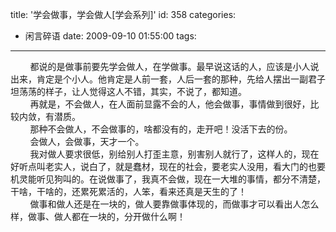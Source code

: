 title: '学会做事，学会做人[学会系列]'
id: 358
categories:
  - 闲言碎语
date: 2009-09-10 01:55:00
tags:
---

&nbsp;&nbsp;&nbsp;&nbsp;&nbsp;&nbsp;&nbsp; 都说的是做事前要先学会做人，在学做事。最早说这话的人，应该是小人说出来，肯定是个小人。他肯定是人前一套，人后一套的那种，先给人摆出一副君子坦荡荡的样子，让人觉得这人不错，其实，不说了，都知道。
</br>&nbsp;&nbsp;&nbsp;&nbsp;&nbsp;&nbsp;&nbsp; 再就是，不会做人，在人面前显露不会的人，他会做事，事情做到很好，比较内敛，有潜质。
</br>&nbsp;&nbsp;&nbsp;&nbsp;&nbsp;&nbsp;&nbsp; 那种不会做人，不会做事的，啥都没有的，走开吧！没活下去的份。
</br>&nbsp;&nbsp;&nbsp;&nbsp;&nbsp;&nbsp;&nbsp; 会做人，会做事，天才一个。
</br>&nbsp;&nbsp;&nbsp;&nbsp;&nbsp;&nbsp;&nbsp;&nbsp;我对做人要求很低，别给别人打歪主意，别害别人就行了，这样人的，现在好听点叫老实人，说白了，就是蠢材，现在的社会，要老实人没用，看大门的也要机灵能听见狗叫的。在说做事了，我真不会做，现在一大堆的事情，都分不清楚，干啥，干啥的，还累死累活的，人笨，看来还真是天生的了！
</br>&nbsp;&nbsp;&nbsp;&nbsp;&nbsp;&nbsp;&nbsp;&nbsp;做事和做人还是在一块的，做人要靠做事体现的，而做事才可以看出人怎么样，做事、做人都在一块的，分开做什么啊！